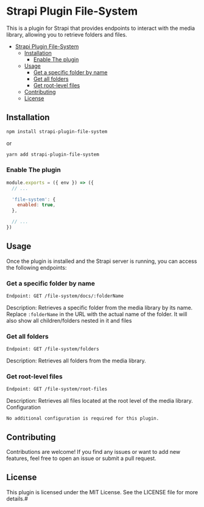 # Strapi Plugin File-System

This is a plugin for Strapi that provides endpoints to interact with the media library, allowing you to retrieve folders and files.

- [Strapi Plugin File-System](#strapi-plugin-file-system)
  - [Installation](#installation)
    - [Enable The plugin](#enable-the-plugin)
  - [Usage](#usage)
    - [Get a specific folder by name](#get-a-specific-folder-by-name)
    - [Get all folders](#get-all-folders)
    - [Get root-level files](#get-root-level-files)
  - [Contributing](#contributing)
  - [License](#license)

## Installation

```bash
npm install strapi-plugin-file-system
```

or

```bash
yarn add strapi-plugin-file-system
```

### Enable The plugin

```javascript
module.exports = ({ env }) => ({
  // ...

  'file-system': {
    enabled: true,
  },

  // ...
})
```

## Usage

Once the plugin is installed and the Strapi server is running, you can access the following endpoints:

### Get a specific folder by name

```bash
Endpoint: GET /file-system/docs/:folderName
```

Description: Retrieves a specific folder from the media library by its name. Replace `:folderName` in the URL with the actual name of the folder.
It will also show all children/folders nested in it and files

### Get all folders

```bash
Endpoint: GET /file-system/folders
```

Description: Retrieves all folders from the media library.

### Get root-level files

```bash
Endpoint: GET /file-system/root-files
```

Description: Retrieves all files located at the root level of the media library.
Configuration

`No additional configuration is required for this plugin.`

## Contributing

Contributions are welcome! If you find any issues or want to add new features, feel free to open an issue or submit a pull request.

## License

This plugin is licensed under the MIT License. See the LICENSE file for more details.#
